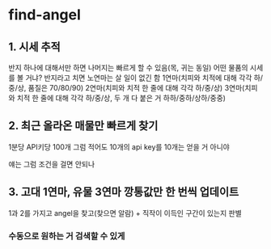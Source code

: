 # find-angel


## 1. 시세 추적
 반지 하나에 대해서만 하면 나머지는 빠르게 할 수 있음(목, 귀는 동일)
 어떤 물품의 시세를 볼 거냐?
 반지라고 치면
 노연마는 살 일이 없긴 함
 1연마(치피와 치적에 대해 각각 하/중/상, 품질은 70/80/90)
 2연마(치피와 치적 한 줄에 대해 각각 하/중/상)
 3연마(치피와 치적 한 줄에 대해 각각 하/중/상, 두 개 다 붙은 거 하하/중하/상하/중중)

## 2. 최근 올라온 매물만 빠르게 찾기
1분당 API키당 100개 그럼 적어도 10개의 api key를 10개는 얻을 거 아니야

얘는 그럼 조건을 걸면 안되나

## 3. 고대 1연마, 유물 3연마 깡통값만 한 번씩 업데이트

1과 2를 가지고 angel을 찾고(찾으면 알람) + 직작이 이득인 구간이 있는지 판별

### 수동으로 원하는 거 검색할 수 있게

